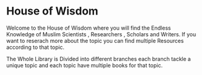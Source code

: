 # House of Wisdom 
Welcome to the House of Wisdom where you will find the Endless Knowledge of Muslim Scientists , Researchers , Scholars and Writers. If you want to reserach more about the topic you can find multiple Resources according to that topic. 

The Whole Library is Divided into different branches each branch tackle a unique topic and each topic have multiple books for that topic. 
